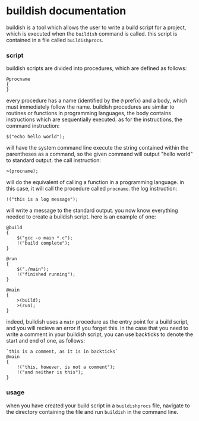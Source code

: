 # buildish documentation

buildish is a tool which allows the user to write a build script for a project, which is executed when the `buildish` command is called. this script is contained in a file called `buildishprocs`.

### script

buildish scripts are divided into procedures, which are defined as follows:
```
@procname
{
}
```
every procedure has a name (identified by the `@` prefix) and a body, which must immediately follow the name. buildish procedures are similar to routines or functions in programming languages, the body contains instructions which are sequentially executed. as for the instructions, the command instruction:
```
$("echo hello world");
```
will have the system command line execute the string contained within the parentheses as a command, so the given command will output "hello world" to standard output. the call instruction:
```
>(procname);
```
will do the equivalent of calling a function in a programming language. in this case, it will call the procedure called `procname`. the log instruction:
```
!("this is a log message");
```
will write a message to the standard output. you now know everything needed to create a buildish script. here is an example of one:
```
@build
{
    $("gcc -o main *.c");
    !("build complete");
}

@run
{
    $("./main");
    !("finished running");
}

@main
{
    >(build);
    >(run);
}
```
indeed, buildish uses a `main` procedure as the entry point for a build script, and you will recieve an error if you forget this. in the case that you need to write a comment in your buildish script, you can use backticks to denote the start and end of one, as follows:
```
`this is a comment, as it is in backticks`
@main
{
    !("this, however, is not a comment");
    !("and neither is this");
}
```

### usage

when you have created your build script in a `buildishprocs` file, navigate to the directory containing the file and run `buildish` in the command line.